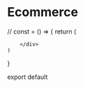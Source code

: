 # Ecommerce

// 
const  = () => {
    return (
        <div>

        </div>
    )
}

export default 

